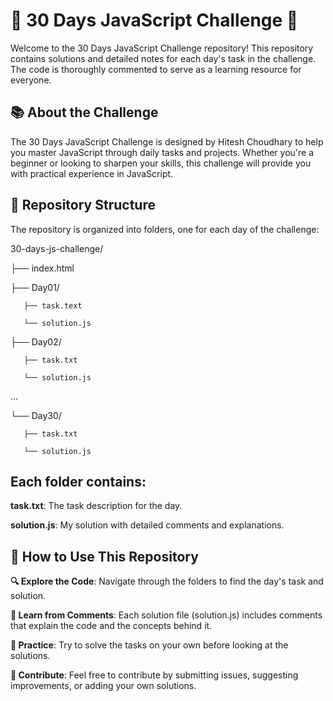 # 🌟 30 Days JavaScript Challenge 🌟

Welcome to the 30 Days JavaScript Challenge repository! This repository contains solutions and detailed notes for each day's task in the challenge. The code is thoroughly commented to serve as a learning resource for everyone.


## 📚 About the Challenge

The 30 Days JavaScript Challenge is designed by Hitesh Choudhary to help you master JavaScript through daily tasks and projects. Whether you're a beginner or looking to sharpen your skills, this challenge will provide you with practical experience in JavaScript.


## 📂 Repository Structure

The repository is organized into folders, one for each day of the challenge:

30-days-js-challenge/

├── index.html

├── Day01/

       ├── task.text

       └── solution.js

├── Day02/

       ├── task.txt

       └── solution.js

...

└── Day30/

       ├── task.txt
    
       └── solution.js
    

## Each folder contains:

**task.txt**: The task description for the day.

**solution.js**: My solution with detailed comments and explanations.


## 🚀 How to Use This Repository

**🔍 Explore the Code**: Navigate through the folders to find the day's task and solution.

**📝 Learn from Comments**: Each solution file (solution.js) includes comments that explain the code and the concepts behind it.

**💪 Practice**: Try to solve the tasks on your own before looking at the solutions.

**🤝 Contribute**: Feel free to contribute by submitting issues, suggesting improvements, or adding your own solutions.
